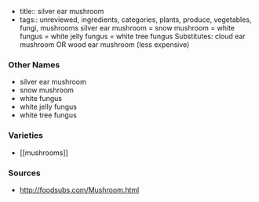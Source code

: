 - title:: silver ear mushroom
- tags:: unreviewed, ingredients, categories, plants, produce, vegetables, fungi, mushrooms
silver ear mushroom = snow mushroom = white fungus = white jelly fungus = white tree fungus Substitutes: cloud ear mushroom OR wood ear mushroom (less expensive)

### Other Names

* silver ear mushroom
* snow mushroom
* white fungus
* white jelly fungus
* white tree fungus

### Varieties

* [[mushrooms]]

### Sources
* http://foodsubs.com/Mushroom.html
